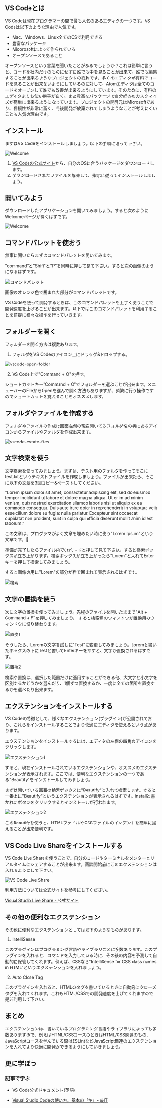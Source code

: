 ## VS Codeとは

VS Codeは現在プログラマーの間で最も人気のあるエディタの一つです。VS Codeは以下のような理由で人気です。

- Mac、Windows、Linux全てのOSで利用できる
- 豊富なパッケージ
- Micorosoftによって作られている
- オープンソースであること

オープンソースという言葉を聞いたことがあるでしょうか？これは簡単に言うと、コードを社内だけのものにせずに誰でも中を見ることが出来て、誰でも編集することが出来るようなプロジェクトの総称です。多くのエディタが有料でコードを見ることが出来ないようにしているのに対して、Atomエディタは全てのコードをオープンして誰でも改善が出来るようにしています。そのために、有料のエディタよりも使い勝手が良く、また豊富なパッケージで自分好みのカスタマイズが簡単に出来るようになっています。プロジェクトの開発元はMicrosoftであり、信頼性が非常に高く、今後開発が放棄されてしまうようなことが考えにくいことも人気の理由です。

## インストール

まずはVS Codeをインストールしましょう。以下の手順に沿って下さい。

![Welcome](./images/download-vscode.png)

1. [VS Codeの公式サイト](https://code.visualstudio.com/Download)から、自分のOSに合うパッケージをダウンロードします。
2. ダウンロードされたファイルを解凍して、指示に従ってインストールしましょう。

## 開いてみよう

ダウンロードしたアプリケーションを開いてみましょう。すると次のようにWelcomeページが開くはずです。

![Welcome](./images/vscode-welcome.png)

## コマンドパレットを使おう

無事に開いたらまずはコマンドパレットを開いてみます。

"command"と”Shift"と"P"を同時に押して見て下さい。すると次の画像のようになるはずです。

![コマンドパレット](./images/vscode-command-palette.png)

画像のオレンジ色で囲まれた部分がコマンドパレットです。

VS Codeを使って開発するときは、このコマンドパレットを上手く使うことで開発速度を上げることが出来ます。以下ではこのコマンドパレットを利用することを前提に様々な操作を行っていきます。

## フォルダーを開く

フォルダーを開く方法は複数あります。

1. フォルダをVS Codeのアイコン上にドラッグ&ドロップする。

![vscode-open-folder](./images/vscode-open-folder.gif)

2. VS Code上で"Command + O"を押す。

ショートカットキー"Command + O"でフォルダーを選ぶことが出来ます。メニューバーのFileからOpenを選んで開く方法もありますが、頻繁に行う操作ですのでショートカットを覚えることをオススメします。

## フォルダやファイルを作成する

フォルダやファイルの作成は画面左側の現在開いてるフォルダ名の横にあるアイコンからファイルやフォルダを作成出来ます。

![vscode-create-files](./images/vscode-create-dir.png)

## 文字検索を使う

文字検索を使ってみましょう。まずは、テスト用のフォルダを作ってそこにtest.txtというテキストファイルを作成しましょう。ファイルが出来たら、そこに以下の文章を3回コピー&ペーストしてください。

"Lorem ipsum dolor sit amet, consectetur adipiscing elit, sed do eiusmod tempor incididunt ut labore et dolore magna aliqua. Ut enim ad minim veniam, quis nostrud exercitation ullamco laboris nisi ut aliquip ex ea commodo consequat. Duis aute irure dolor in reprehenderit in voluptate velit esse cillum dolore eu fugiat nulla pariatur. Excepteur sint occaecat cupidatat non proident, sunt in culpa qui officia deserunt mollit anim id est laborum."

この文章は、プログラマがよく文章を埋めたい時に使う"Lorem Ipsum"という文章です。

準備が完了したらファイル内で`Ctrl + F`と押して見て下さい。すると検索ボックスが立ち上がります。検索ボックスが立ち上がったら"Lorem"と入れてEnterキーを押して検索してみましょう。

すると画像の用に"Lorem"の部分が枠で囲まれて表示されるはずです。

![検索](./images/vscode-search.png)


## 文字の置換を使う

次に文字の置換を使ってみましょう。先程のファイルを開いたままで"Alt + Command + F"を押してみましょう。
すると検索用のウィンドウが置換用のウィンドウに切り替わります。

![置換1](./images/vscode-replace-1.png)

そうしたら、Loremの文字を試しに"Test"に変更してみましょう。Loremと書いたボックスの下にTestと書いてEnterキーを押すと、文字が置換されるはずです。

![置換2](./images/vscode-replace-2.png)

検索や置換は、選択した範囲だけに適用することができる他、大文字と小文字を区別するかどうかを選んだり、1個ずつ置換するか、一度に全ての箇所を置換するかを選べたり出来ます。

## エクステンションをインストールする

VS Codeの特徴として、様々なエクステンション(プラグイン)が公開されており、これらをインストールすることでより快適にエディタを使えるという点があります。

エクステンションをインストールするには、エディタの左側の四角のアイコンをクリックします。

![エクステンション1](./images/vscode-extensions-1.png)

すると、現在インストールされているエクステンションや、オススメのエクステンションが表示されます。ここでは、便利なエクステンションの一つである"Beautify"をインストールしてみましょう。

まずは開いている画面の検索ボックスに"Beautify"と入れて検索します。すると一番上に"Beautify"というエクステンションが表示されるはずです。installと書かれたボタンをクリックするとインストールが行われます。

![エクステンション2](./images/vscode-extensions-2.png)

このBeautifyを使うと、HTMLファイルやCSSファイルのインデントを簡単に揃えることが出来便利です。

## VS Code Live Shareをインストールする

VS Code Live Shareを使うことで、自分のコードやターミナルをメンターとリアルタイムにシェアすることが出来ます。面談開始前にこのエクステンションは入れるようにして下さい。

![VS Code Live Share](./images/vscode-live-share.png)

利用方法については公式サイトを参考にしてください。

[Visual Studio Live Share - 公式サイト](https://visualstudio.microsoft.com/ja/services/live-share/)

## その他の便利なエクステンション

その他に便利なエクステンションとしては以下のようなものがあります。

1. IntelliSense

このプラグインはプログラミング言語やライブラリごとに多数あります。このプラグインを入れると、コマンドを入力している時に、その後の内容を予測して自動的に保管してくれます。例えば、CSSなら"IntelliSense for CSS class names in HTML"というエクステンションを入れましょう。

2. Auto Close Tag

このプラグインを入れると、HTMLのタグを書いているときに自動的にクローズタグを入れてくれます。これもHTML/CSSでの開発速度を上げてくれますので是非利用して下さい。


## まとめ

エクステンションは、書いているプログラミング言語やライブラリによっても多数ありますので、例えばHTML/CSSコースのときはHTML/CSS関連のもの、JavaScriptコースを学んでいる際はESLintなどJavaScript関連のエクステンションを入れてより快適に開発ができるようにしていきましょう。

## 更に学ぼう

### 記事で学ぶ

- [VS Code公式ドキュメント(英語)](https://code.visualstudio.com/docs)

- [Visual Studio Codeの使い方、基本の「キ」- @IT](http://www.atmarkit.co.jp/ait/articles/1507/10/news028.html)